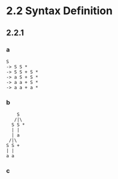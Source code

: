 # 2.2 Syntax Definition
## 2.2.1
### a
```
S
-> S S *
-> S S + S *
-> a S + S *
-> a a + S *
-> a a + a *
```

### b
```
    S
   /|\
  S S *
  | | 
  | a
 /|\
S S +
| |
a a
```

### c
